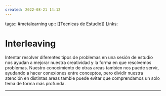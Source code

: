 ```yaml
---
created: 2022-08-21 14:12
---
```

tags:: #metalearning 
up:: [[Tecnicas de Estudio]]
Links: 
# Interleaving
Intentar resolver diferentes tipos de problemas en una sesión de estudio nos ayudan a mejorar nuestra creatividad y la forma en que resolvemos problemas. Nuestro conocimiento de otras areas tambien nos puede servir, ayudando a hacer conexiones entre conceptos, pero dividir nuestra atención en distintas areas tambie puede evitar que comprendamos un solo tema de forma más profunda.
___
